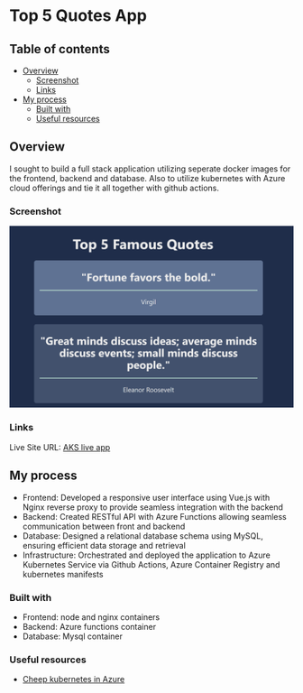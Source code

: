 # Top 5 Quotes App

## Table of contents

- [Overview](#overview)
  - [Screenshot](#screenshot)
  - [Links](#links)
- [My process](#my-process)
  - [Built with](#built-with)
  - [Useful resources](#useful-resources)

## Overview

I sought to build a full stack application utilizing seperate docker images for the frontend, backend and database. Also to utilize kubernetes with Azure cloud offerings and tie it all together with github actions.

### Screenshot

![](./images/quotes-website.png)

### Links

Live Site URL: [AKS live app](http://172.200.224.235/)

## My process

- Frontend: Developed a responsive user interface using Vue.js with Nginx reverse proxy to provide seamless integration with the backend
- Backend: Created RESTful API with Azure Functions allowing seamless communication between front and backend
- Database: Designed a relational database schema using MySQL, ensuring efficient data storage and retrieval
- Infrastructure: Orchestrated and deployed the application to Azure Kubernetes Service via Github Actions, Azure Container Registry and kubernetes manifests

### Built with

- Frontend: node and nginx containers
- Backend: Azure functions container
- Database: Mysql container

### Useful resources

- [Cheep kubernetes in Azure](https://trstringer.com/cheap-kubernetes-in-azure/)
